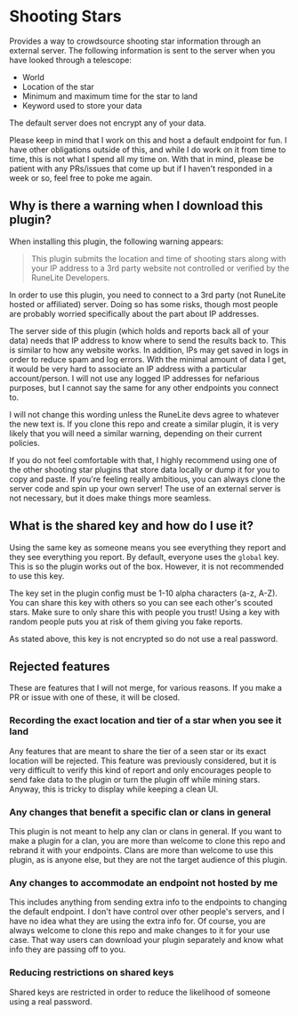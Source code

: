 # Shooting Stars
Provides a way to crowdsource shooting star information through an external server.
The following information is sent to the server when you have looked through a telescope:
* World
* Location of the star
* Minimum and maximum time for the star to land
* Keyword used to store your data

The default server does not encrypt any of your data.

Please keep in mind that I work on this and host a default endpoint for fun. I have other obligations outside of this,
and while I do work on it from time to time, this is not what I spend all my time on. With that in mind, please be
patient with any PRs/issues that come up but if I haven't responded in a week or so, feel free to poke me again.

## Why is there a warning when I download this plugin?
When installing this plugin, the following warning appears:

> This plugin submits the location and time of shooting stars along with your IP address to a 3rd party website not controlled or verified by the RuneLite Developers.

In order to use this plugin, you need to connect to a 3rd party (not RuneLite hosted or affiliated) server. Doing so has
some risks, though most people are probably worried specifically about the part about IP addresses.

The server side of this plugin (which holds and reports back all of your data) needs that IP address to know where to 
send the results back to. This is similar to how any website works. In addition, IPs may get saved in logs in order to
reduce spam and log errors. With the minimal amount of data I get, it would be very hard to associate an IP address with
a particular account/person. I will not use any logged IP addresses for nefarious purposes, but I cannot say the same
for any other endpoints you connect to.

I will not change this wording unless the RuneLite devs agree to whatever the new text is.
If you clone this repo and create a similar plugin, it is very likely
that you will need a similar warning, depending on their current policies.

If you do not feel comfortable with that, I highly recommend using one of the other shooting
star plugins that store data locally or dump it for you to copy and paste.
If you're feeling really ambitious, you can always clone the server code and spin up your own server!
The use of an external server is not necessary, but it does make things more seamless.

## What is the shared key and how do I use it?
Using the same key as someone means you see everything they report and they see everything you report. By default,
everyone uses the `global` key. This is so the plugin works out of the box. However, it is not recommended to use this
key.

The key set in the plugin config must be 1-10 alpha characters (a-z, A-Z). You can share this key with others so you can see each
other's scouted stars.
Make sure to only share this with people you trust! Using a key with random people puts you at risk of them giving you fake reports.

As stated above, this key is not encrypted so do not use a real password.

## Rejected features
These are features that I will not merge, for various reasons. If you make a PR or issue with one of these, it will be
closed.

### Recording the exact location and tier of a star when you see it land
Any features that are meant to share the tier of a seen star or its exact location will be rejected. This feature was
previously considered, but it is very difficult to verify this kind of report and only encourages people to send fake
data to the plugin or turn the plugin off while mining stars. Anyway, this is tricky to display while keeping a clean
UI.

### Any changes that benefit a specific clan or clans in general
This plugin is not meant to help any clan or clans in general. If you want to make a plugin for a clan, you are more
than welcome to clone this repo and rebrand it with your endpoints. Clans are more than welcome to use this plugin,
as is anyone else, but they are not the target audience of this plugin.

### Any changes to accommodate an endpoint not hosted by me
This includes anything from sending extra info to the endpoints to changing the default endpoint. I don't have control
over other people's servers, and I have no idea what they are using the extra info for. Of course, you are always welcome
to clone this repo and make changes to it for your use case. That way users can download your plugin separately and know
what info they are passing off to you.

### Reducing restrictions on shared keys 
Shared keys are restricted in order to reduce the likelihood of someone using a real password.